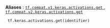 **Aliases** : [ `tf.compat.v1.keras.activations.get` ](/api_docs/python/tf/keras/activations/get), [ `tf.compat.v2.keras.activations.get` ](/api_docs/python/tf/keras/activations/get)

```
 tf.keras.activations.get(identifier) 
```

